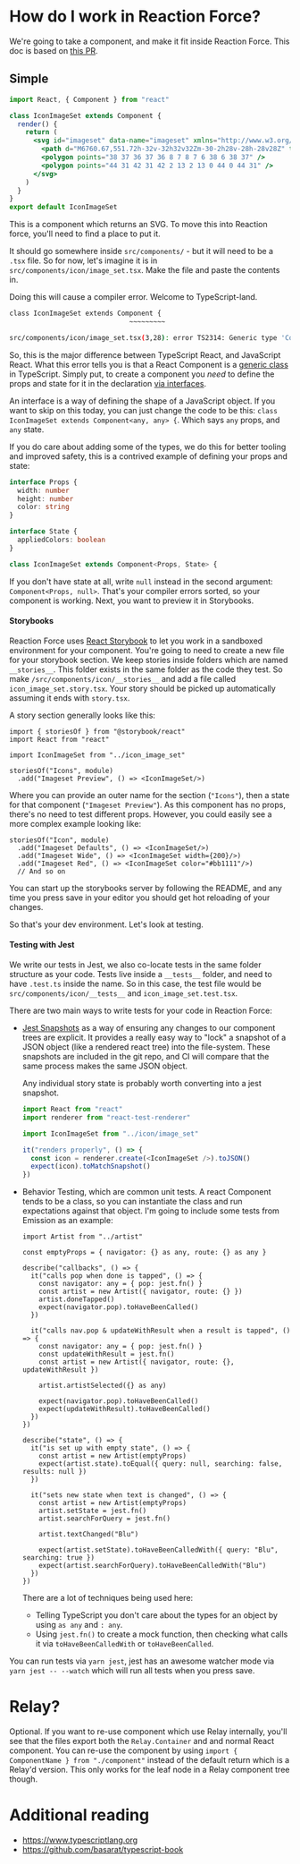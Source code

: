 # How do I work in Reaction Force?

We're going to take a component, and make it fit inside Reaction Force. This doc is based
on [this PR](https://github.com/artsy/reaction-force/pull/176).

## Simple

```jsx
import React, { Component } from "react"

class IconImageSet extends Component {
  render() {
    return (
      <svg id="imageset" data-name="imageset" xmlns="http://www.w3.org/2000/svg" viewBox="0 0 44 44">
        <path d="M6760.67,551.72h-32v-32h32v32Zm-30-2h28v-28h-28v28Z" transform="translate(-6728.67 -507.72)" />
        <polygon points="38 37 36 37 36 8 7 8 7 6 38 6 38 37" />
        <polygon points="44 31 42 31 42 2 13 2 13 0 44 0 44 31" />
      </svg>
    )
  }
}
export default IconImageSet
```

This is a component which returns an SVG. To move this into Reaction force, you'll need to find a place to put it.

It should go somewhere inside `src/components/` - but it will need to be a `.tsx` file. So for now, let's imagine it is
in `src/components/icon/image_set.tsx`. Make the file and paste the contents in.

Doing this will cause a compiler error. Welcome to TypeScript-land.

```sh
class IconImageSet extends Component {
                              ~~~~~~~~~

src/components/icon/image_set.tsx(3,28): error TS2314: Generic type 'Component<P, S>' requires 2 type argument(s).
```

So, this is the major difference between TypeScript React, and JavaScript React. What this error tells you is that a
React Component is a [generic class](https://www.typescriptlang.org/docs/handbook/generics.html) in TypeScript. Simply put,
to create a component you _need_ to define the props and state for it in the declaration [via interfaces](https://www.typescriptlang.org/docs/handbook/interfaces.html).

An interface is a way of defining the shape of a JavaScript object. If you want to skip on this today, you can just
change the code to be this: `class IconImageSet extends Component<any, any> {`. Which says `any` props, and `any` state.

If you do care about adding some of the types, we do this for better tooling and improved safety, this is a contrived
example of defining your props and state:

```ts
interface Props {
  width: number
  height: number
  color: string
}

interface State {
  appliedColors: boolean
}

class IconImageSet extends Component<Props, State> {
```

If you don't have state at all, write `null` instead in the second argument: `Component<Props, null>`. That's your
compiler errors sorted, so your component is working. Next, you want to preview it in Storybooks.

#### Storybooks

Reaction Force uses [React Storybook](https://storybook.js.org) to let you work in a sandboxed environment for your component.
You're going to need to create a new file for your storybook section. We keep stories inside folders which are named `__stories__`. This folder exists in the same folder as the code they test. So make `/src/components/icon/__stories__`
and add a file called  `icon_image_set.story.tsx`. Your story should be picked up automatically assuming it
ends with `story.tsx`.

A story section generally looks like this:

```tsx
import { storiesOf } from "@storybook/react"
import React from "react"

import IconImageSet from "../icon_image_set"

storiesOf("Icons", module)
  .add("Imageset Preview", () => <IconImageSet/>)
```

Where you can provide an outer name for the section (`"Icons"`), then a state for that component (`"Imageset Preview"`).
As this component has no props, there's no need to test different props. However, you could easily see a more complex
example looking like:

```tsx
storiesOf("Icon", module)
  .add("Imageset Defaults", () => <IconImageSet/>)
  .add("Imageset Wide", () => <IconImageSet width={200}/>)
  .add("Imageset Red", () => <IconImageSet color="#bb1111"/>)
  // And so on
```

You can start up the storybooks server by following the README, and any time you press save in your editor you should
get hot reloading of your changes.

So that's your dev environment. Let's look at testing.

#### Testing with Jest

We write our tests in Jest, we also co-locate tests in the same folder structure as your code. Tests live inside a `__tests__`
folder, and need to have `.test.ts` inside the name. So in this case, the test file would be `src/components/icon/__tests__`
and `icon_image_set.test.tsx`.

There are two main ways to write tests for your code in Reaction Force:

* [Jest Snapshots](https://facebook.github.io/jest/docs/snapshot-testing.html) as a way of ensuring any changes to
our component trees are explicit. It provides a really easy way to "lock" a snapshot of a JSON object (like a rendered
react tree) into the file-system. These snapshots are included in the git repo, and CI will compare that the same process
makes the same JSON object.

  Any individual story state is probably worth converting into a jest snapshot.

  ```js
  import React from "react"
  import renderer from "react-test-renderer"

  import IconImageSet from "../icon/image_set"

  it("renders properly", () => {
    const icon = renderer.create(<IconImageSet />).toJSON()
    expect(icon).toMatchSnapshot()
  })
  ```

* Behavior Testing, which are common unit tests. A react Component tends to be a class, so you can instantiate the class
and run expectations against that object. I'm going to include some tests from Emission as an example:

  ```tsx
  import Artist from "../artist"

  const emptyProps = { navigator: {} as any, route: {} as any }

  describe("callbacks", () => {
    it("calls pop when done is tapped", () => {
      const navigator: any = { pop: jest.fn() }
      const artist = new Artist({ navigator, route: {} })
      artist.doneTapped()
      expect(navigator.pop).toHaveBeenCalled()
    })

    it("calls nav.pop & updateWithResult when a result is tapped", () => {
      const navigator: any = { pop: jest.fn() }
      const updateWithResult = jest.fn()
      const artist = new Artist({ navigator, route: {}, updateWithResult })

      artist.artistSelected({} as any)

      expect(navigator.pop).toHaveBeenCalled()
      expect(updateWithResult).toHaveBeenCalled()
    })
  })

  describe("state", () => {
    it("is set up with empty state", () => {
      const artist = new Artist(emptyProps)
      expect(artist.state).toEqual({ query: null, searching: false, results: null })
    })

    it("sets new state when text is changed", () => {
      const artist = new Artist(emptyProps)
      artist.setState = jest.fn()
      artist.searchForQuery = jest.fn()

      artist.textChanged("Blu")

      expect(artist.setState).toHaveBeenCalledWith({ query: "Blu", searching: true })
      expect(artist.searchForQuery).toHaveBeenCalledWith("Blu")
    })
  })
  ```

  There are a lot of techniques being used here:

  * Telling TypeScript you don't care about the types for an object by using `as any` and `: any`.
  * Using `jest.fn()` to create a mock function, then checking what calls it via `toHaveBeenCalledWith` or `toHaveBeenCalled`.

You can run tests via `yarn jest`, jest has an awesome watcher mode via ` yarn jest -- --watch` which will run all tests
when you press save.

# Relay?

Optional. If you want to re-use component which use Relay internally, you'll see that the files export both the `Relay.Container` and
and normal React component. You can re-use the component by using `import { ComponentName } from "./component"` instead of
the default return which is a Relay'd version. This only works for the leaf node in a Relay component tree though.

# Additional reading

  - https://www.typescriptlang.org
  - https://github.com/basarat/typescript-book

